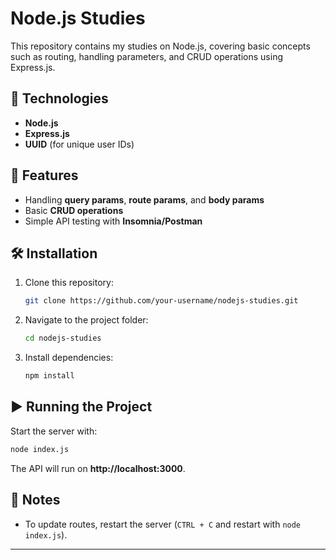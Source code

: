 # Node.js Studies

This repository contains my studies on Node.js, covering basic concepts such as routing, handling parameters, and CRUD operations using Express.js.

## 🚀 Technologies
- **Node.js**
- **Express.js**
- **UUID** (for unique user IDs)

## 📌 Features
- Handling **query params**, **route params**, and **body params**
- Basic **CRUD operations**
- Simple API testing with **Insomnia/Postman**

## 🛠 Installation
1. Clone this repository:
   ```sh
   git clone https://github.com/your-username/nodejs-studies.git
   ```
2. Navigate to the project folder:
   ```sh
   cd nodejs-studies
   ```
3. Install dependencies:
   ```sh
   npm install
   ```

## ▶️ Running the Project
Start the server with:
```sh
node index.js
```
The API will run on **http://localhost:3000**.


## 📝 Notes
- To update routes, restart the server (`CTRL + C` and restart with `node index.js`).

---

